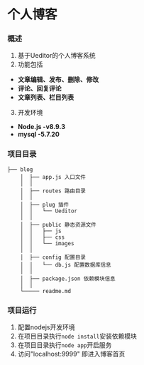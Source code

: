 # 个人博客

### 概述
1. 基于Ueditor的个人博客系统
2. 功能包括
 * **文章编辑、发布、删除、修改**
 * **评论、回复评论**
 * **文章列表、栏目列表**
3. 开发环境
 * **Node.js -v8.9.3**
 * **mysql -5.7.20**

### 项目目录
```
├── blog
    │  ├── app.js 入口文件
    │  │
    │  ├── routes 路由目录
    │  │   
    │  ├── plug 插件
    │  │   └── Ueditor
    │  │
    │  ├── public 静态资源文件
    │  │   ├── js
    │  │   ├── css
    │  │   └── images
    │  │
    │  ├── config 配置目录
    │  │   └── db.js 配置数据库信息
    │  │
    │  ├── package.json 依赖模块信息
    │  │
    └───── readme.md
```

### 项目运行

1. 配置nodejs开发环境
2. 在项目目录执行`node install`安装依赖模块
3. 在项目目录执行`node app`开启服务
4. 访问"localhost:9999" 即进入博客首页



